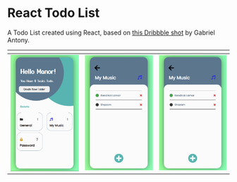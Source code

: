 # React Todo List

A Todo List created using React, based on [this Dribbble shot](https://dribbble.com/shots/9973059-To-do-App-Micro-interactions-Concept) by Gabriel Antony.

| <!--                                --> | <!--                                --> | <!--                                --> |
|-----------------------------------------|-----------------------------------------|-----------------------------------------|
| !["Preview Mobile Image"](./screenshots/main.png) | !["Modal Mobile Image"](./screenshots/tasks.png) | !["Delete Mode Mobile Image"](./screenshots/tasks.png) |
